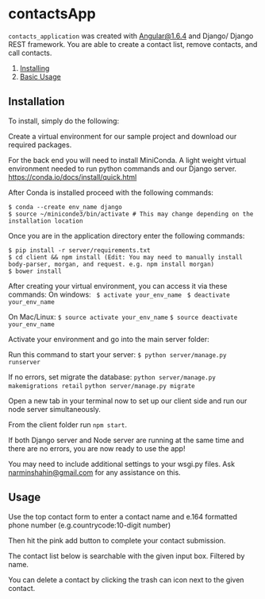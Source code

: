 # contactsApp

`contacts_application` was created with Angular@1.6.4 and Django/ Django REST framework. You are able to create a contact list, remove contacts, and call contacts.

1. [Installing](#installation)
2. [Basic Usage](#usage)

## Installation

To install, simply do the following:

Create a virtual environment for our sample project and download our required packages.

For the back end you will need to install MiniConda. A light weight virtual environment needed to run python commands and our Django server.
https://conda.io/docs/install/quick.html

After Conda is installed proceed with the following commands:

```
$ conda --create env_name django
$ source ~/miniconde3/bin/activate # This may change depending on the installation location
```
Once you are in the application directory enter the following commands:
```
$ pip install -r server/requirements.txt
$ cd client && npm install (Edit: You may need to manually install body-parser, morgan, and request. e.g. npm install morgan)
$ bower install
```

After creating your virtual environment, you can access it via these commands:
On windows:
``` $ activate your_env_name```
``` $ deactivate your_env_name```

On Mac/Linux:
```$ source activate your_env_name```
```$ source deactivate your_env_name```

Activate your environment and go into the main server folder:

Run this command to start your server:
```$ python server/manage.py runserver```

If no errors, set migrate the database:
```python server/manage.py makemigrations retail```
```python server/manage.py migrate```

Open a new tab in your terminal now to set up our client side and run our node server simultaneously.

From the client folder run ```npm start```.

If both Django server and Node server are running at the same time and there are no errors, you are now ready to use the app!

You may need to include additional settings to your wsgi.py files. Ask narminshahin@gmail.com for any assistance on this.

## Usage

Use the top contact form to enter a contact name and e.164 formatted phone number (e.g.countrycode:10-digit number)

Then hit the pink add button to complete your contact submission.

The contact list below is searchable with the given input box. Filtered by name.

You can delete a contact by clicking the trash can icon next to the given contact.
